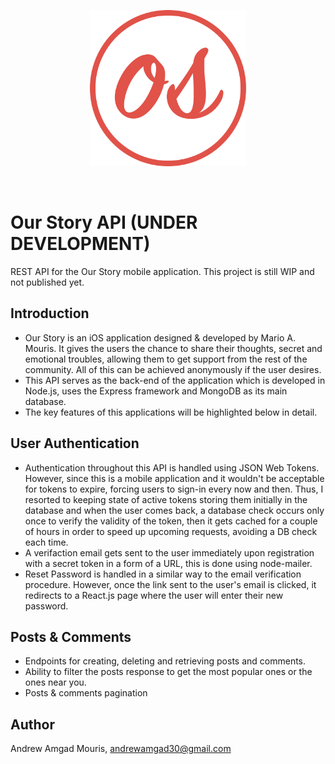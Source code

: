 <p align="center">
<img  src="logo.png" width="250" height="250">
  </p>
  
  <br/>
  

# Our Story API (UNDER DEVELOPMENT)
REST API for the Our Story mobile application. This project is still WIP and not published yet.

## Introduction
- Our Story is an iOS application designed & developed by Mario A. Mouris. It gives the users the chance to share their thoughts, secret and emotional troubles, allowing them to get support from the rest of the community. All of this can be achieved anonymously if the user desires.
- This API serves as the back-end of the application which is developed in Node.js, uses the Express framework and MongoDB as its main database.
- The key features of this applications will be highlighted below in detail.

## User Authentication
- Authentication throughout this API is handled using JSON Web Tokens. However, since this is a mobile application and it wouldn't be acceptable for tokens to expire, forcing users to sign-in every now and then. Thus, I resorted to keeping state of active tokens storing them initially in the database and when the user comes back, a database check occurs only once to verify the validity of the token, then it gets cached for a couple of hours in order to speed up upcoming requests, avoiding a DB check each time.
- A verifaction email gets sent to the user immediately upon registration with a secret token in a form of a URL, this is done using node-mailer.
- Reset Password is handled in a similar way to the email verification procedure. However, once the link sent to the user's email is clicked, it redirects to a React.js page where the user will enter their new password.

## Posts & Comments
- Endpoints for creating, deleting and retrieving posts and comments.
- Ability to filter the posts response to get the most popular ones or the ones near you.
- Posts & comments pagination

## Author
Andrew Amgad Mouris,
andrewamgad30@gmail.com
